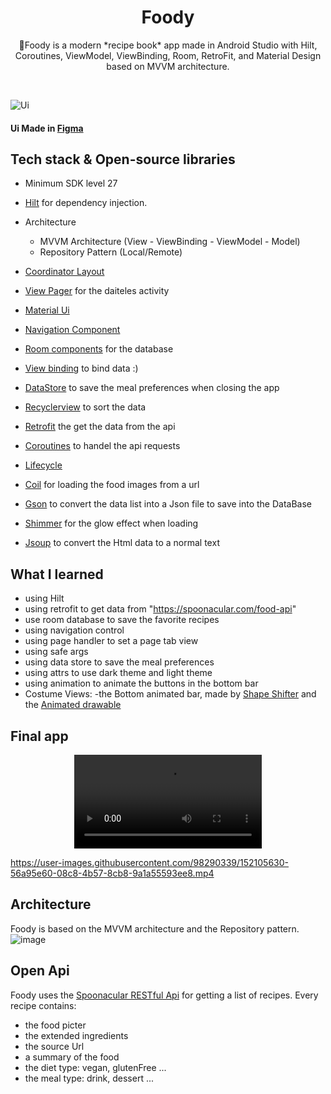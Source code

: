 <h1 align="center">Foody</h1>

<p align="center">  
 🥗Foody is a modern *recipe book* app made in Android Studio with Hilt, Coroutines, ViewModel, ViewBinding, Room, RetroFit, and Material Design based on MVVM architecture.
</p>
</br>

![Ui](https://user-images.githubusercontent.com/98290339/152101155-f80f641f-1787-403c-a8b6-32b153af4c7b.png)

#### Ui Made in [Figma](https://www.figma.com/file/mtCF10n9wphsv1JdKG00uQ/Ux-and-shi?node-id=231%3A252)


## Tech stack & Open-source libraries

- Minimum SDK level 27
- [Hilt](https://dagger.dev/hilt/) for dependency injection.
- Architecture
    - MVVM Architecture (View - ViewBinding - ViewModel - Model)
    - Repository Pattern (Local/Remote)

- [Coordinator Layout](https://developer.android.com/reference/androidx/coordinatorlayout/widget/CoordinatorLayout)
- [View Pager](https://developer.android.com/training/animation/vp2-migration) for the daiteles activity
- [Material Ui](https://material.io/)
- [Navigation Component](https://developer.android.com/guide/navigation/navigation-getting-started)
- [Room components](https://developer.android.com/training/data-storage/room) for the database
- [View binding](https://developer.android.com/topic/libraries/view-binding) to bind data :)
- [DataStore](https://developer.android.com/topic/libraries/architecture/datastore) to save the meal preferences when closing the app
- [Recyclerview](https://developer.android.com/guide/topics/ui/layout/recyclerview) to sort the data
- [Retrofit](https://github.com/square/retrofit) the get the data from the api
- [Coroutines](https://developer.android.com/kotlin/coroutines) to handel the api requests
- [Lifecycle](https://developer.android.com/guide/fragments/lifecycle)
- [Coil](https://github.com/coil-kt/coil) for loading the food images from a url
- [Gson](https://github.com/google/gson) to convert the data list into a Json file to save into the DataBase
- [Shimmer](https://facebook.github.io/shimmer-android/) for the glow effect when loading
- [Jsoup](https://jsoup.org/) to convert the Html data to a normal text



## What I learned
- using Hilt
- using retrofit to get data from "https://spoonacular.com/food-api"
- use room database to save the favorite recipes 
- using navigation control
- using page handler to set a page tab view
- using safe args
- using data store to save the meal preferences 
- using attrs to use dark theme and light theme
- using animation to animate the buttons in the bottom bar
- Costume Views:
    -the Bottom animated bar, made by [Shape Shifter](https://shapeshifter.design/) and the [Animated drawable](https://developer.android.com/guide/topics/graphics/drawable-animation)



## Final app

<center>
  <video controls>
    <source src="https://user-images.githubusercontent.com/98290339/152105439-4ecb4a21-fe25-4127-a700-171d1e7642c6.mp4" type="video/mp4" />
  </video>
</center>



https://user-images.githubusercontent.com/98290339/152105630-56a95e60-08c8-4b57-8cb8-9a1a55593ee8.mp4


## Architecture
Foody is based on the MVVM architecture and the Repository pattern.
![image](https://user-images.githubusercontent.com/98290339/152096381-2a8898d3-c351-4032-979d-ebc836e46332.png)

## Open Api

Foody uses the [Spoonacular RESTful Api](https://spoonacular.com/food-api) for getting a list of recipes.
Every recipe contains:
- the food picter
- the extended ingredients
- the source Url
- a summary of the food
- the diet type: vegan, glutenFree ...
- the meal type: drink, dessert ...



